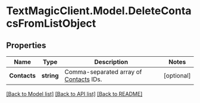 # TextMagicClient.Model.DeleteContacsFromListObject
## Properties

Name | Type | Description | Notes
------------ | ------------- | ------------- | -------------
**Contacts** | **string** | Comma-separated array of [Contacts](https://docs.textmagic.com/#tag/Contacts) IDs.  | [optional] 

[[Back to Model list]](../README.md#documentation-for-models) [[Back to API list]](../README.md#documentation-for-api-endpoints) [[Back to README]](../README.md)

